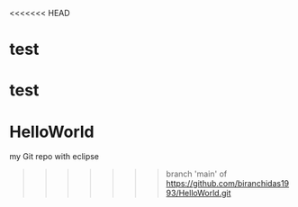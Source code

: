 <<<<<<< HEAD
# test
test
=======
# HelloWorld
my Git repo with eclipse
>>>>>>> branch 'main' of https://github.com/biranchidas1993/HelloWorld.git
